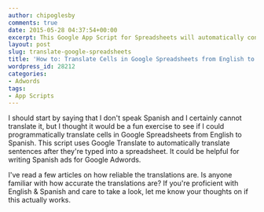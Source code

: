 ```yaml
---
author: chipoglesby
comments: true
date: 2015-05-28 04:37:54+00:00
excerpt: This Google App Script for Spreadsheets will automatically convert words and sentences from English to Spanish.
layout: post
slug: translate-google-spreadsheets
title: 'How to: Translate Cells in Google Spreadsheets from English to Spanish (maybe!)'
wordpress_id: 28212
categories:
- Adwords
tags:
- App Scripts
---
```


I should start by saying that I don't speak Spanish and I certainly cannot translate it, but I thought it would be a fun exercise to see if I could programmatically translate cells in Google Spreadsheets from English to Spanish. This script uses Google Translate to automatically translate sentences after they're typed into a spreadsheet. It could be helpful for writing Spanish ads for Google Adwords.
<script src="https://gist.github.com/chipoglesby/c215b9693e91601a2cc4.js"></script>

I've read a few articles on how reliable the translations are. Is anyone familiar with how accurate the translations are? If you're proficient with English & Spanish and care to take a look, let me know your thoughts on if this actually works.
